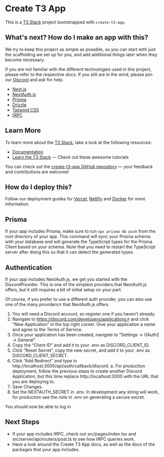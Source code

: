 # Create T3 App

This is a [T3 Stack](https://create.t3.gg/) project bootstrapped with `create-t3-app`.

## What's next? How do I make an app with this?

We try to keep this project as simple as possible, so you can start with just the scaffolding we set up for you, and add additional things later when they become necessary.

If you are not familiar with the different technologies used in this project, please refer to the respective docs. If you still are in the wind, please join our [Discord](https://t3.gg/discord) and ask for help.

- [Next.js](https://nextjs.org)
- [NextAuth.js](https://next-auth.js.org)
- [Prisma](https://prisma.io)
- [Drizzle](https://orm.drizzle.team)
- [Tailwind CSS](https://tailwindcss.com)
- [tRPC](https://trpc.io)

## Learn More

To learn more about the [T3 Stack](https://create.t3.gg/), take a look at the following resources:

- [Documentation](https://create.t3.gg/)
- [Learn the T3 Stack](https://create.t3.gg/en/faq#what-learning-resources-are-currently-available) — Check out these awesome tutorials

You can check out the [create-t3-app GitHub repository](https://github.com/t3-oss/create-t3-app) — your feedback and contributions are welcome!

## How do I deploy this?

Follow our deployment guides for [Vercel](https://create.t3.gg/en/deployment/vercel), [Netlify](https://create.t3.gg/en/deployment/netlify) and [Docker](https://create.t3.gg/en/deployment/docker) for more information.

## Prisma

If your app includes Prisma, make sure to run `npx prisma db push` from the root directory of your app. This command will sync your Prisma schema with your database and will generate the TypeScript types for the Prisma Client based on your schema. Note that you need to restart the TypeScript server after doing this so that it can detect the generated types.

## Authentication

If your app includes NextAuth.js, we get you started with the DiscordProvider. This is one of the simplest providers that NextAuth.js offers, but it still requires a bit of initial setup on your part.

Of course, if you prefer to use a different auth provider, you can also use one of the many providers↗ that NextAuth.js offers.

1. You will need a Discord account, so register one if you haven’t already.
2. Navigate to https://discord.com/developers/applications↗ and click “New Application” in the top right corner. Give your application a name and agree to the Terms of Service.
3. Once your application has been created, navigate to “Settings → OAuth2 → General”.
4. Copy the “Client ID” and add it to your .env as DISCORD_CLIENT_ID.
5. Click “Reset Secret”, copy the new secret, and add it to your .env as DISCORD_CLIENT_SECRET.
6. Click “Add Redirect” and type in http://localhost:3000/api/auth/callback/discord.
   a. For production deployment, follow the previous steps to create another Discord Application, but this time replace http://localhost:3000 with the URL that you are deploying to.
7. Save Changes.
8. Set the NEXTAUTH_SECRET in .env. In development any string will work, for production see the note in .env on generating a secure secret.

You should now be able to log in

## Next Steps

- If your app includes tRPC, check out src/pages/index.tsx and src/server/api/routers/post.ts to see how tRPC queries work.
- Have a look around the Create T3 App docs, as well as the docs of the packages that your app includes.
